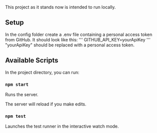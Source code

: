 This project as it stands now is intended to run locally.

## Setup

In the config folder create a .env file containing a personal access token from GitHub.
It should look like this:
'''
GITHUB_API_KEY=yourApiKey
'''
"yourApiKey" should be replaced with a personal access token.

## Available Scripts

In the project directory, you can run:

### `npm start`

Runs the server.<br />

The server will reload if you make edits.<br />

### `npm test`

Launches the test runner in the interactive watch mode.<br />

